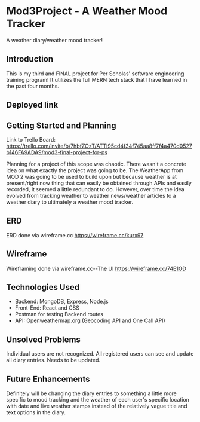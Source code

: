 # Mod3Project - A Weather Mood Tracker
A weather diary/weather mood tracker!

## Introduction
This is my third and FINAL project for Per Scholas' software engineering training program!
It utilizes the full MERN tech stack that I have learned in the past four months. 

## Deployed link


## Getting Started and Planning
Link to Trello Board:
https://trello.com/invite/b/7hbfZOzT/ATTI95cd4f34f745aa8ff7f4a470d0527b146FA9ADA9/mod3-final-project-for-ps

Planning for a project of this scope was chaotic. There wasn't a concrete idea on what
exactly the project was going to be. The WeatherApp from MOD 2 was going to be used to 
build upon but because weather is at present/right now thing that can easily be obtained 
through APIs and easily recorded, it seemed a little redundant to do. However, over time the 
idea evolved from tracking weather to weather news/weather articles to a weather diary to 
ultimately a weather mood tracker.
 
## ERD
ERD done via wireframe.cc
https://wireframe.cc/kurx97

## Wireframe 
Wireframing done via wireframe.cc--The UI
https://wireframe.cc/74E1OD

## Technologies Used
- Backend: MongoDB, Express, Node.js
- Front-End: React and CSS 
- Postman for testing Backend routes
- API: Openweathermap.org (Geocoding API and One Call API)

## Unsolved Problems
Individual users are not recognized. All registered users can see and update all diary entries.
Needs to be updated.

## Future Enhancements
Definitely will be changing the diary entries to something a little more specific to mood tracking 
and the weather of each user's specific location with date and live weather stamps instead of the
relatively vague title and text options in the diary. 

